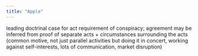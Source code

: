 ```yaml
---
title: "Apple"
---
```

leading doctrinal case for act requirement of conspiracy; agreement may be inferred from proof of separate acts + circumstances surrounding the acts (common motive, not just parallel activities but doing it in concert, working against self-interests, lots of communication, market disruption)


